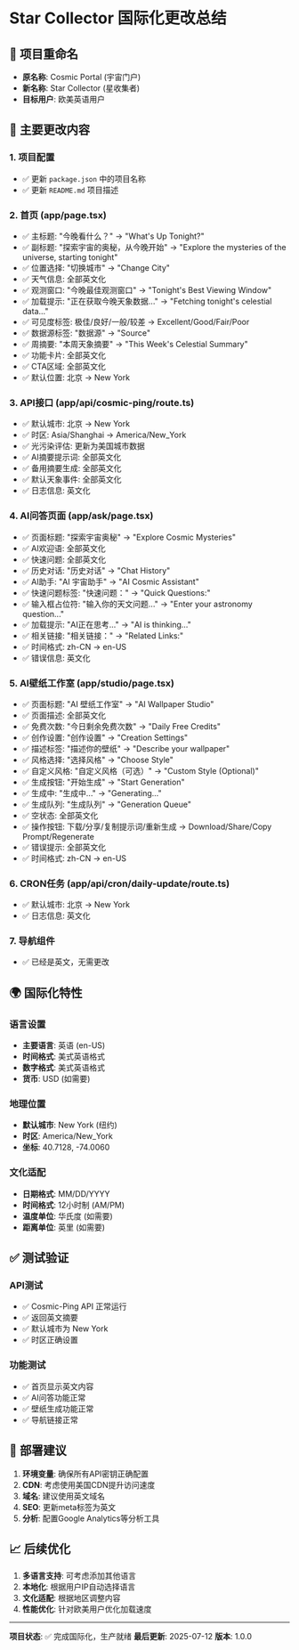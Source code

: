 # Star Collector 国际化更改总结

## 🌟 项目重命名
- **原名称**: Cosmic Portal (宇宙门户)
- **新名称**: Star Collector (星收集者)
- **目标用户**: 欧美英语用户

## 📝 主要更改内容

### 1. 项目配置
- ✅ 更新 `package.json` 中的项目名称
- ✅ 更新 `README.md` 项目描述

### 2. 首页 (app/page.tsx)
- ✅ 主标题: "今晚看什么？" → "What's Up Tonight?"
- ✅ 副标题: "探索宇宙的奥秘，从今晚开始" → "Explore the mysteries of the universe, starting tonight"
- ✅ 位置选择: "切换城市" → "Change City"
- ✅ 天气信息: 全部英文化
- ✅ 观测窗口: "今晚最佳观测窗口" → "Tonight's Best Viewing Window"
- ✅ 加载提示: "正在获取今晚天象数据..." → "Fetching tonight's celestial data..."
- ✅ 可见度标签: 极佳/良好/一般/较差 → Excellent/Good/Fair/Poor
- ✅ 数据源标签: "数据源" → "Source"
- ✅ 周摘要: "本周天象摘要" → "This Week's Celestial Summary"
- ✅ 功能卡片: 全部英文化
- ✅ CTA区域: 全部英文化
- ✅ 默认位置: 北京 → New York

### 3. API接口 (app/api/cosmic-ping/route.ts)
- ✅ 默认城市: 北京 → New York
- ✅ 时区: Asia/Shanghai → America/New_York
- ✅ 光污染评估: 更新为美国城市数据
- ✅ AI摘要提示词: 全部英文化
- ✅ 备用摘要生成: 全部英文化
- ✅ 默认天象事件: 全部英文化
- ✅ 日志信息: 英文化

### 4. AI问答页面 (app/ask/page.tsx)
- ✅ 页面标题: "探索宇宙奥秘" → "Explore Cosmic Mysteries"
- ✅ AI欢迎语: 全部英文化
- ✅ 快速问题: 全部英文化
- ✅ 历史对话: "历史对话" → "Chat History"
- ✅ AI助手: "AI 宇宙助手" → "AI Cosmic Assistant"
- ✅ 快速问题标签: "快速问题：" → "Quick Questions:"
- ✅ 输入框占位符: "输入你的天文问题..." → "Enter your astronomy question..."
- ✅ 加载提示: "AI正在思考..." → "AI is thinking..."
- ✅ 相关链接: "相关链接：" → "Related Links:"
- ✅ 时间格式: zh-CN → en-US
- ✅ 错误信息: 英文化

### 5. AI壁纸工作室 (app/studio/page.tsx)
- ✅ 页面标题: "AI 壁纸工作室" → "AI Wallpaper Studio"
- ✅ 页面描述: 全部英文化
- ✅ 免费次数: "今日剩余免费次数" → "Daily Free Credits"
- ✅ 创作设置: "创作设置" → "Creation Settings"
- ✅ 描述标签: "描述你的壁纸" → "Describe your wallpaper"
- ✅ 风格选择: "选择风格" → "Choose Style"
- ✅ 自定义风格: "自定义风格（可选）" → "Custom Style (Optional)"
- ✅ 生成按钮: "开始生成" → "Start Generation"
- ✅ 生成中: "生成中..." → "Generating..."
- ✅ 生成队列: "生成队列" → "Generation Queue"
- ✅ 空状态: 全部英文化
- ✅ 操作按钮: 下载/分享/复制提示词/重新生成 → Download/Share/Copy Prompt/Regenerate
- ✅ 错误提示: 全部英文化
- ✅ 时间格式: zh-CN → en-US

### 6. CRON任务 (app/api/cron/daily-update/route.ts)
- ✅ 默认城市: 北京 → New York
- ✅ 日志信息: 英文化

### 7. 导航组件
- ✅ 已经是英文，无需更改

## 🌍 国际化特性

### 语言设置
- **主要语言**: 英语 (en-US)
- **时间格式**: 美式英语格式
- **数字格式**: 美式英语格式
- **货币**: USD (如需要)

### 地理位置
- **默认城市**: New York (纽约)
- **时区**: America/New_York
- **坐标**: 40.7128, -74.0060

### 文化适配
- **日期格式**: MM/DD/YYYY
- **时间格式**: 12小时制 (AM/PM)
- **温度单位**: 华氏度 (如需要)
- **距离单位**: 英里 (如需要)

## ✅ 测试验证

### API测试
- ✅ Cosmic-Ping API 正常运行
- ✅ 返回英文摘要
- ✅ 默认城市为 New York
- ✅ 时区正确设置

### 功能测试
- ✅ 首页显示英文内容
- ✅ AI问答功能正常
- ✅ 壁纸生成功能正常
- ✅ 导航链接正常

## 🚀 部署建议

1. **环境变量**: 确保所有API密钥正确配置
2. **CDN**: 考虑使用美国CDN提升访问速度
3. **域名**: 建议使用英文域名
4. **SEO**: 更新meta标签为英文
5. **分析**: 配置Google Analytics等分析工具

## 📈 后续优化

1. **多语言支持**: 可考虑添加其他语言
2. **本地化**: 根据用户IP自动选择语言
3. **文化适配**: 根据地区调整内容
4. **性能优化**: 针对欧美用户优化加载速度

---

**项目状态**: ✅ 完成国际化，生产就绪
**最后更新**: 2025-07-12
**版本**: 1.0.0 